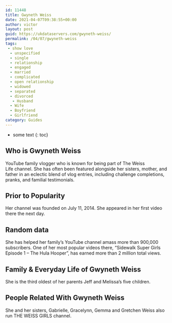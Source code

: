 ```yaml
---
id: 11448
title: Gwyneth Weiss
date: 2021-04-07T09:38:55+00:00
author: victor
layout: post
guid: https://ukdataservers.com/gwyneth-weiss/
permalink: /04/07/gwyneth-weiss
tags:
 - show love
  - unspecified
  - single
  - relationship
  - engaged
  - married
  - complicated
  - open relationship
  - widowed
  - separated
  - divorced
   - Husband
  - Wife
  - Boyfriend
  - Girlfriend
category: Guides
---
```


* some text
{: toc}


## Who is Gwyneth Weiss



YouTube family vlogger who is known for being part of The Weiss Life channel. She has often been featured alongside her sisters, mother, and father in an eclectic blend of vlog entries, including challenge completions, pranks, and familial testimonials. 

                
                
                
## Prior to Popularity



Her channel was founded on July 11, 2014. She appeared in her first video there the next day. 

                
                
                
## Random data



She has helped her family&#8217;s YouTube channel amass more than 900,000 subscribers. One of her most popular videos there, &#8220;Sidewalk Super Girls Episode 1 &#8211; The Hula Hooper&#8221;, has earned more than 2 million total views. 

                
                
                
## Family & Everyday Life of Gwyneth Weiss



She is the third oldest of her parents Jeff and Melissa&#8217;s five children. 

                
                
                
## People Related With Gwyneth Weiss



She and her sisters, Gabrielle, Gracelynn, Gemma and Gretchen Weiss also run THE WEISS GIRLS channel. 

                
              
            
          
          
          